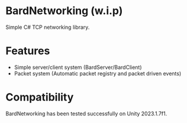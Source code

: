 # BardNetworking (w.i.p)
Simple C# TCP networking library. 

# Features
- Simple server/client system (BardServer/BardClient)
- Packet system (Automatic packet registry and packet driven events)

# Compatibility
BardNetworking has been tested successfully on Unity 2023.1.7f1. 
